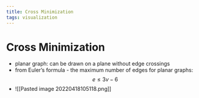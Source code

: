```yaml
---
title: Cross Minimization
tags: visualization
---
```


# Cross Minimization
- planar graph: can be drawn on a plane without edge crossings
- from Euler’s formula - the maximum number of edges for planar graphs: $$e \leq 3v-6$$
- ![[Pasted image 20220418105118.png]]




